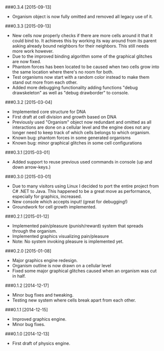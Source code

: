 ###0.3.4 [2015-09-13]
* Organism object is now fully omitted and removed all legacy use of it.

###0.3.3 [2015-09-13]
* New cells now properly checks if there are more cells around it that it could bind to. It achieves this by working its way around from its parent asking already bound neighbors for  their neighbors. This still needs more work however.
* Due to the improved binding algorithm some of the graphical glitches are now fixed.
* Phantom forces has been located to be caused when two cells grow into the same location where there's no room for both.
* Test organisms now start with a random color instead to make them stand out more from each other.
* Added more debugging functionality adding functions "debug drawskeleton" as well as "debug drawborder" to console.

###0.3.2 [2015-03-04]
* Implemented core structure for DNA
* First draft at cell division and growth based on DNA
* Previously used "Organism" object now redundant and omitted as all interactions are done on a cellular level and the engine does not any longer need to keep track of which cells belongs to which organism.
* Known bug: phantom forces in some generated organisms
* Known bug: minor graphical glitches in some cell configurations

###0.3.1 [2015-03-01]
* Added support to reuse previous used commands in console (up and down arrow-keys.)

###0.3.0 [2015-03-01]
* Due to many visitors using Linux I decided to port the entire project from C# .NET to Java. This happened to be a great move as performance, especially for graphics, increased.
* New console which accepts input! (great for debugging!)
* Groundwork for cell growth implemented.

###0.2.1 [2015-01-12]
* Implemented pain/pleasure (punish/reward) system that spreads through the organism.
* Implemented graphics visualizing pain/pleasure
* Note: No system invoking pleasure is implemented yet.

###0.2.0 [2015-01-08]
* Major graphics engine redesign.
* Organism outline is now drawn on a cellular level
* Fixed some major graphical glitches caused when an organism was cut in half.

###0.1.2 [2014-12-17]
* Minor bug fixes and tweaking.
* Testing new system where cells break apart from each other.

###0.1.1 [2014-12-15]
* Improved graphics engine.
* Minor bug fixes.

###0.1.0 [2014-12-13]
* First draft of physics engine.